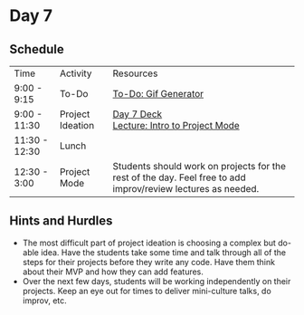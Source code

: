 # Day 7

## Schedule

<table>
    <tr>
        <td>Time</td>
        <td>Activity</td>
        <td>Resources</td>
    </tr>
    <tr>
        <td>9:00 - 9:15</td>
        <td>To-Do</td>
        <td>
            <a href="https://github.com/learn-co-curriculum/hs-gif-generator">To-Do: Gif Generator</a>
        </td>
    </tr>
    <tr>
        <td>9:00 - 11:30</td>
        <td>Project Ideation</td>
        <td>
            <a href="https://drive.google.com/open?id=1-cRC35PXBa51VwCT0JhjBTL0kn2xTKGf5rJ0cMmfEpY&authuser=0">Day 7 Deck</a>
            <br>
            <a href="lectures/final-project">Lecture: Intro to Project Mode</a>
        </td>
    </tr>
    <tr>
        <td>11:30 - 12:30</td>
        <td>Lunch</td>
        <td>
        </td>
    </tr>
    <tr>
        <td>12:30 - 3:00</td>
        <td>Project Mode</td>
        <td>
            Students should work on projects for the rest of the day. Feel free to add improv/review lectures as needed. 
        </td>
    </tr>
</table>

## Hints and Hurdles

+ The most difficult part of project ideation is choosing a complex but do-able idea. Have the students take some time and talk through all of the steps for their projects before they write any code. Have them think about their MVP and how they can add features. 
+ Over the next few days, students will be working independently on their projects. Keep an eye out for times to deliver mini-culture talks, do improv, etc. 
